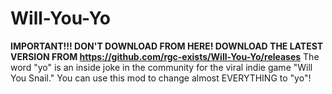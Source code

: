 # Will-You-Yo
**IMPORTANT!!! DON'T DOWNLOAD FROM HERE! DOWNLOAD THE LATEST VERSION FROM https://github.com/rgc-exists/Will-You-Yo/releases**
The word "yo" is an inside joke in the community for the viral indie game "Will You Snail." You can use this mod to change almost EVERYTHING to "yo"!
